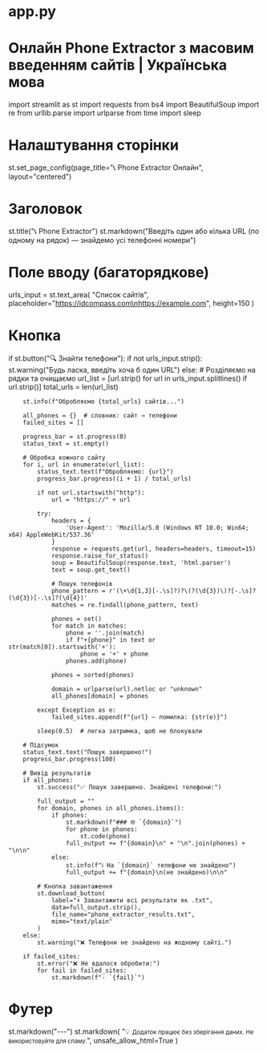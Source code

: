 # app.py
# Онлайн Phone Extractor з масовим введенням сайтів | Українська мова

import streamlit as st
import requests
from bs4 import BeautifulSoup
import re
from urllib.parse import urlparse
from time import sleep

# Налаштування сторінки
st.set_page_config(page_title="📞 Phone Extractor Онлайн", layout="centered")

# Заголовок
st.title("📞 Phone Extractor")
st.markdown("Введіть один або кілька URL (по одному на рядок) — знайдемо усі телефонні номери")

# Поле вводу (багаторядкове)
urls_input = st.text_area(
    "Список сайтів",
    placeholder="https://idcompass.com\nhttps://example.com",
    height=150
)

# Кнопка
if st.button("🔍 Знайти телефони"):
    if not urls_input.strip():
        st.warning("Будь ласка, введіть хоча б один URL")
    else:
        # Розділяємо на рядки та очищаємо
        url_list = [url.strip() for url in urls_input.splitlines() if url.strip()]
        total_urls = len(url_list)

        st.info(f"Обробляємо {total_urls} сайтів...")

        all_phones = {}  # словник: сайт → телефони
        failed_sites = []

        progress_bar = st.progress(0)
        status_text = st.empty()

        # Обробка кожного сайту
        for i, url in enumerate(url_list):
            status_text.text(f"Обробляємо: {url}")
            progress_bar.progress((i + 1) / total_urls)

            if not url.startswith("http"):
                url = "https://" + url

            try:
                headers = {
                    'User-Agent': 'Mozilla/5.0 (Windows NT 10.0; Win64; x64) AppleWebKit/537.36'
                }
                response = requests.get(url, headers=headers, timeout=15)
                response.raise_for_status()
                soup = BeautifulSoup(response.text, 'html.parser')
                text = soup.get_text()

                # Пошук телефонів
                phone_pattern = r'(\+\d{1,3}[-.\s]?)?\(?(\d{3})\)?[-.\s]?(\d{3})[-.\s]?(\d{4})'
                matches = re.findall(phone_pattern, text)

                phones = set()
                for match in matches:
                    phone = ''.join(match)
                    if f"+{phone}" in text or str(match[0]).startswith('+'):
                        phone = '+' + phone
                    phones.add(phone)

                phones = sorted(phones)

                domain = urlparse(url).netloc or "unknown"
                all_phones[domain] = phones

            except Exception as e:
                failed_sites.append(f"{url} — помилка: {str(e)}")

            sleep(0.5)  # легка затримка, щоб не блокували

        # Підсумок
        status_text.text("Пошук завершено!")
        progress_bar.progress(100)

        # Вивід результатів
        if all_phones:
            st.success("✅ Пошук завершено. Знайдені телефони:")

            full_output = ""
            for domain, phones in all_phones.items():
                if phones:
                    st.markdown(f"### 🌐 `{domain}`")
                    for phone in phones:
                        st.code(phone)
                    full_output += f"{domain}\n" + "\n".join(phones) + "\n\n"
                else:
                    st.info(f"ℹ️ На `{domain}` телефони не знайдено")
                    full_output += f"{domain}\n(не знайдено)\n\n"

            # Кнопка завантаження
            st.download_button(
                label="⬇️ Завантажити всі результати як .txt",
                data=full_output.strip(),
                file_name="phone_extractor_results.txt",
                mime="text/plain"
            )
        else:
            st.warning("❌ Телефони не знайдено на жодному сайті.")

        if failed_sites:
            st.error("❌ Не вдалося обробити:")
            for fail in failed_sites:
                st.markdown(f"- `{fail}`")

# Футер
st.markdown("---")
st.markdown(
    "💡 <small>Додаток працює без зберігання даних. Не використовуйте для спаму.</small>",
    unsafe_allow_html=True
)
